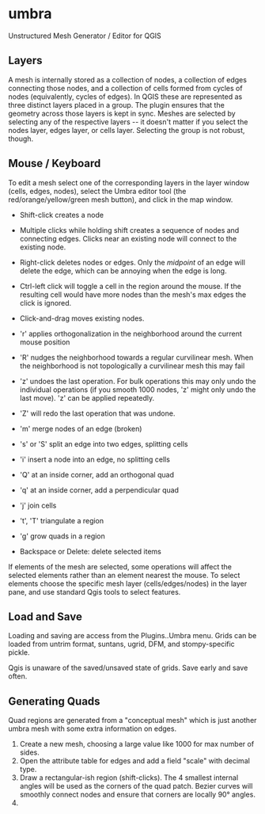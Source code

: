# umbra
Unstructured Mesh Generator / Editor for QGIS

## Layers
A mesh is internally stored as a collection of nodes, a collection of edges connecting those nodes, and a collection of cells formed from cycles
of nodes (equivalently, cycles of edges). In QGIS these are represented as three distinct layers placed in a group. The plugin ensures that the geometry across
those layers is kept in sync. Meshes are selected by selecting any of the respective layers -- it doesn't matter if you select the nodes layer, edges
layer, or cells layer. Selecting the group is not robust, though.

## Mouse / Keyboard
To edit a mesh select one of the corresponding layers in the layer window (cells, edges, nodes), select the Umbra editor tool (the red/orange/yellow/green mesh button), and click in the 
map window. 

* Shift-click creates a node
* Multiple clicks while holding shift creates a sequence of nodes and connecting edges. Clicks near an existing node will connect to the existing node.
* Right-click deletes nodes or edges. Only the *midpoint* of an edge will delete the edge, which can be annoying when the edge is long.
* Ctrl-left click will toggle a cell in the region around the mouse. If the resulting cell would have more nodes than the mesh's max edges the click is ignored.
* Click-and-drag moves existing nodes.

* 'r' applies orthogonalization in the neighborhood around the current mouse position
* 'R' nudges the neighborhood towards a regular curvilinear mesh. When the neighborhood is not topologically a curvilinear mesh this may fail
* 'z' undoes the last operation. For bulk operations this may only undo the individual operations (if you smooth 1000 nodes, 'z' might only undo the last move). 'z' can be applied repeatedly.
* 'Z' will redo the last operation that was undone.
* 'm' merge nodes of an edge (broken)
* 's' or 'S' split an edge into two edges, splitting cells
* 'i' insert a node into an edge, no splitting cells
* 'Q' at an inside corner, add an orthogonal quad
* 'q' at an inside corner, add a perpendicular quad
* 'j' join cells
* 't', 'T' triangulate a region
* 'g' grow quads in a region
* Backspace or Delete: delete selected items

If elements of the mesh are selected, some operations will affect the selected elements rather than
an element nearest the mouse. To select elements choose the specific mesh layer (cells/edges/nodes) in 
the layer pane, and use standard Qgis tools to select features.

## Load and Save
Loading and saving are access from the Plugins..Umbra menu. Grids can be loaded from untrim format, suntans, ugrid, DFM, and stompy-specific pickle.

Qgis is unaware of the saved/unsaved state of grids. Save early and save often. 

## Generating Quads

Quad regions are generated from a "conceptual mesh" which is just another umbra mesh with some extra information on edges.

1. Create a new mesh, choosing a large value like 1000 for max number of sides.
2. Open the attribute table for edges and add a field "scale" with decimal type.
3. Draw a rectangular-ish region (shift-clicks). The 4 smallest internal angles will be used as the corners of the quad patch. Bezier curves will smoothly connect nodes and ensure that corners are locally 90° angles.
4. 
